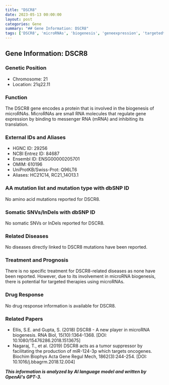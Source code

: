 ```yaml
---
title: "DSCR8"
date: 2023-05-13 00:00:00
layout: post
categories: Gene
summary: "## Gene Information: DSCR8"
tags: ['DSCR8', 'microRNAs', 'biogenesis', 'geneexpression', 'targetedtherapies', 'tumorsuppressor', 'oncogenes', 'geneticinformationanalyst']
---
```


## Gene Information: DSCR8

### Genetic Position
- Chromosome: 21
- Location: 21q22.11

### Function
The DSCR8 gene encodes a protein that is involved in the biogenesis of microRNAs. MicroRNAs are small RNA molecules that regulate gene expression by binding to messenger RNA (mRNA) and inhibiting its translation.

### External IDs and Aliases
- HGNC ID: 29256
- NCBI Entrez ID: 84687
- Ensembl ID: ENSG00000205701
- OMIM: 610196
- UniProtKB/Swiss-Prot: Q96LT6
- Aliases: HC21C14, RC21_14O13.1

### AA mutation list and mutation type with dbSNP ID
No amino acid mutations reported for DSCR8.

### Somatic SNVs/InDels with dbSNP ID
No somatic SNVs or InDels reported for DSCR8.

### Related Diseases
No diseases directly linked to DSCR8 mutations have been reported.

### Treatment and Prognosis
There is no specific treatment for DSCR8-related diseases as none have been reported. However, due to its involvement in microRNA biogenesis, there is potential for targeted therapies using microRNAs.

### Drug Response
No drug response information is available for DSCR8.

### Related Papers
- Ellis, S.E. and Gupta, S. (2018) DSCR8 - A new player in microRNA biogenesis. RNA Biol, 15(10):1364-1368. [DOI: 10.1080/15476286.2018.1513675]
- Nagaraj, T., et al. (2019) DSCR8 acts as a tumor suppressor by facilitating the production of miR-124-3p which targets oncogenes. Biochim Biophys Acta Gene Regul Mech, 1862(3):244-254. [DOI: 10.1016/j.bbagrm.2018.12.004]

**_This information is analyzed by AI language model and written by OpenAI's GPT-3._**